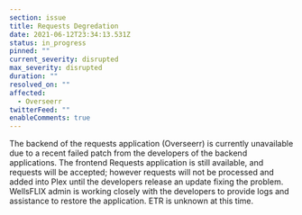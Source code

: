 ```yaml
---
section: issue
title: Requests Degredation
date: 2021-06-12T23:34:13.531Z
status: in_progress
pinned: ""
current_severity: disrupted
max_severity: disrupted
duration: ""
resolved_on: ""
affected:
  - Overseerr
twitterFeed: ""
enableComments: true
---
```

The backend of the requests application (Overseerr) is currently unavailable due to a recent failed patch from the developers of the backend applications. The frontend Requests application is still available, and requests will be accepted; however requests will not be processed and added into Plex until the developers release an update fixing the problem. WellsFLIX admin is working closely with the developers to provide logs and assistance to restore the application. ETR is unknown at this time.